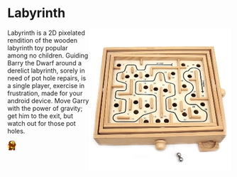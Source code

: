 # Labyrinth 

<img align="right" src="https://github.com/Clarksj4/Labyrinth/blob/master/WoodenLabyrinth320.jpg">

Labyrinth is a 2D pixelated rendition of the wooden labyrinth toy popular among no children. Guiding Barry the Dwarf around a derelict labyrinth, sorely in need of pot hole repairs, is a single player, exercise in frustration, made for your android device. Move Garry with the power of gravity; get him to the exit, but watch out for those pot holes.

![Larry, the Dwarf](https://github.com/Clarksj4/Labyrinth/blob/master/app/src/main/res/drawable-nodpi/dwarf_0.png "Larry, the Dwarf")

